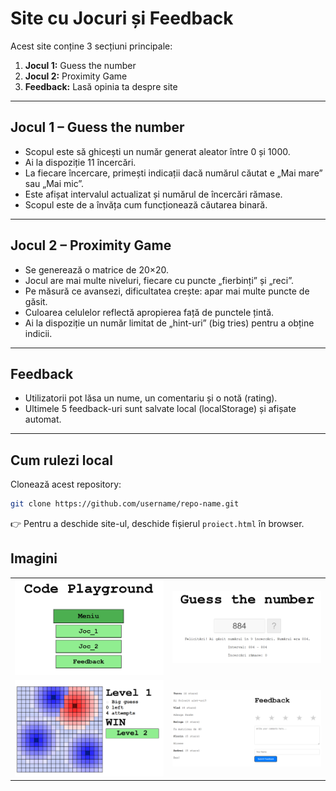 # Site cu Jocuri și Feedback

Acest site conține 3 secțiuni principale:
1. **Jocul 1:** Guess the number
2. **Jocul 2:** Proximity Game
3. **Feedback:** Lasă opinia ta despre site

---

## Jocul 1 – Guess the number
- Scopul este să ghicești un număr generat aleator între 0 și 1000.
- Ai la dispoziție 11 încercări.
- La fiecare încercare, primești indicații dacă numărul căutat e „Mai mare” sau „Mai mic”.
- Este afișat intervalul actualizat și numărul de încercări rămase.
- Scopul este de a învăța cum funcționează căutarea binară.

---

## Jocul 2 – Proximity Game
- Se generează o matrice de 20×20.
- Jocul are mai multe niveluri, fiecare cu puncte „fierbinți” și „reci”.
- Pe măsură ce avansezi, dificultatea crește: apar mai multe puncte de găsit.
- Culoarea celulelor reflectă apropierea față de punctele țintă.
- Ai la dispoziție un număr limitat de „hint-uri” (big tries) pentru a obține indicii.

---

## Feedback
- Utilizatorii pot lăsa un nume, un comentariu și o notă (rating).
- Ultimele 5 feedback-uri sunt salvate local (localStorage) și afișate automat.

---

## Cum rulezi local
Clonează acest repository:
   ```bash
   git clone https://github.com/username/repo-name.git
```
👉 Pentru a deschide site-ul, deschide fișierul `proiect.html` în browser.

## Imagini

<table>
  <tr>
    <td><img src="images/site1.png" alt="site1" width="400"/></td>
    <td><img src="images/site2.png" alt="site2" width="400"/></td>
  </tr>
  <tr>
    <td><img src="images/site3.png" alt="site3" width="400"/></td>
    <td><img src="images/site4.png" alt="site4" width="400"/></td>
  </tr>
</table>
